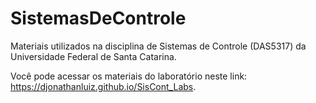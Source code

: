 # SistemasDeControle
Materiais utilizados na disciplina de Sistemas de Controle (DAS5317) da Universidade Federal de Santa Catarina.

Você pode acessar os materiais do laboratório neste link: https://djonathanluiz.github.io/SisCont_Labs.
